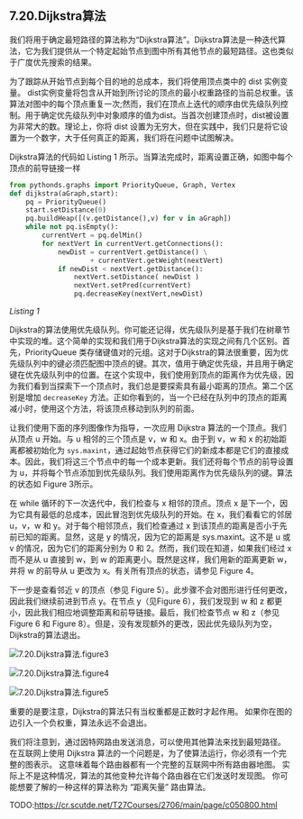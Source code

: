 ## 7.20.Dijkstra算法

我们将用于确定最短路径的算法称为“Dijkstra算法”。Dijkstra算法是一种迭代算法，它为我们提供从一个特定起始节点到图中所有其他节点的最短路径。这也类似于广度优先搜索的结果。

为了跟踪从开始节点到每个目的地的总成本，我们将使用顶点类中的 dist 实例变量。 dist实例变量将包含从开始到所讨论的顶点的最小权重路径的当前总权重。该算法对图中的每个顶点重复一次;然而，我们在顶点上迭代的顺序由优先级队列控制。用于确定优先级队列中对象顺序的值为dist。当首次创建顶点时，dist被设置为非常大的数。理论上，你将 dist 设置为无穷大，但在实践中，我们只是将它设置为一个数字，大于任何真正的距离，我们将在问题中试图解决。

Dijkstra算法的代码如 Listing 1 所示。当算法完成时，距离设置正确，如图中每个顶点的前导链接一样

```python
from pythonds.graphs import PriorityQueue, Graph, Vertex
def dijkstra(aGraph,start):
    pq = PriorityQueue()
    start.setDistance(0)
    pq.buildHeap([(v.getDistance(),v) for v in aGraph])
    while not pq.isEmpty():
        currentVert = pq.delMin()
        for nextVert in currentVert.getConnections():
            newDist = currentVert.getDistance() \
                    + currentVert.getWeight(nextVert)
            if newDist < nextVert.getDistance():
                nextVert.setDistance( newDist )
                nextVert.setPred(currentVert)
                pq.decreaseKey(nextVert,newDist)
```

*Listing 1*

Dijkstra的算法使用优先级队列。你可能还记得，优先级队列是基于我们在树章节中实现的堆。这个简单的实现和我们用于Dijkstra算法的实现之间有几个区别。首先，PriorityQueue 类存储键值对的元组。这对于Dijkstra的算法很重要，因为优先级队列中的键必须匹配图中顶点的键。其次，值用于确定优先级，并且用于确定键在优先级队列中的位置。在这个实现中，我们使用到顶点的距离作为优先级，因为我们看到当探索下一个顶点时，我们总是要探索具有最小距离的顶点。第二个区别是增加 `decreaseKey` 方法。正如你看到的，当一个已经在队列中的顶点的距离减小时，使用这个方法，将该顶点移动到队列的前面。

让我们使用下面的序列图像作为指导，一次应用 Dijkstra 算法的一个顶点。我们从顶点 u 开始。与 u 相邻的三个顶点是 v，w 和 x。由于到 v，w 和 x 的初始距离都被初始化为 `sys.maxint`，通过起始节点获得它们的新成本都是它们的直接成本。因此，我们将这三个节点中的每一个成本更新。我们还将每个节点的前导设置为 u，并将每个节点添加到优先级队列。我们使用距离作为优先级队列的键。算法的状态如 Figure 3所示。

在 while 循环的下一次迭代中，我们检查与 x 相邻的顶点。顶点 x 是下一个，因为它具有最低的总成本，因此冒泡到优先级队列的开始。在 x，我们看看它的邻居 u，v，w 和 y。对于每个相邻顶点，我们检查通过 x 到该顶点的距离是否小于先前已知的距离。显然，这是 y 的情况，因为它的距离是 sys.maxint。这不是 u 或 v 的情况，因为它们的距离分别为 0 和 2。然而，我们现在知道，如果我们经过 x 而不是从 u 直接到 w，到 w 的距离更小。既然是这样，我们用新的距离更新 w，并将 w 的前导从 u 更改为 x。有关所有顶点的状态，请参见 Figure 4。

下一步是查看邻近 v 的顶点（参见 Figure 5）。此步骤不会对图形进行任何更改，因此我们继续前进到节点 y。在节点 y（见Figure 6），我们发现到 w 和 z 都更小，因此我们相应地调整距离和前导链接。最后，我们检查节点 w 和 z（参见 Figure 6 和 Figure 8）。但是，没有发现额外的更改，因此优先级队列为空，Dijkstra的算法退出。

![7.20.Dijkstra算法.figure3](assets/7.20.Dijkstra%E7%AE%97%E6%B3%95.figure3.png)

![7.20.Dijkstra算法.figure4](assets/7.20.Dijkstra%E7%AE%97%E6%B3%95.figure4.png)

![7.20.Dijkstra算法.figure5](assets/7.20.Dijkstra%E7%AE%97%E6%B3%95.figure5.png)

重要的是要注意，Dijkstra的算法只有当权重都是正数时才起作用。 如果你在图的边引入一个负权重，算法永远不会退出。

我们将注意到，通过因特网路由发送消息，可以使用其他算法来找到最短路径。 在互联网上使用 Dijkstra 算法的一个问题是，为了使算法运行，你必须有一个完整的图表示。 这意味着每个路由器都有一个完整的互联网中所有路由器地图。 实际上不是这种情况，算法的其他变种允许每个路由器在它们发送时发现图。 你可能想要了解的一种这样的算法称为 “距离矢量” 路由算法。

TODO:https://cr.scutde.net/T27Courses/2706/main/page/c050800.html
